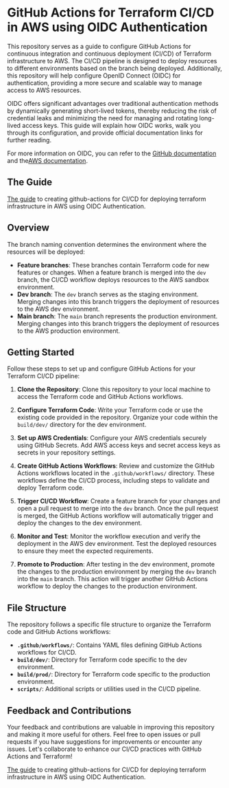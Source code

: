 # GitHub Actions for Terraform CI/CD in AWS using OIDC Authentication

This repository serves as a guide to configure GitHub Actions for continuous integration and continuous deployment (CI/CD) of Terraform infrastructure to AWS. The CI/CD pipeline is designed to deploy resources to different environments based on the branch being deployed. Additionally, this repository will help configure OpenID Connect (OIDC) for authentication, providing a more secure and scalable way to manage access to AWS resources.

OIDC offers significant advantages over traditional authentication methods by dynamically generating short-lived tokens, thereby reducing the risk of credential leaks and minimizing the need for managing and rotating long-lived access keys. This guide will explain how OIDC works, walk you through its configuration, and provide official documentation links for further reading.

For more information on OIDC, you can refer to the [GitHub documentation](https://docs.github.com/en/actions/deployment/security-hardening-your-deployments/about-security-hardening-with-openid-connect) and the[AWS documentation](https://docs.aws.amazon.com/IAM/latest/UserGuide/id_roles_providers_create_oidc.html).

## The Guide

[The guide](./docs/creating_cicd.md) to creating github-actions for CI/CD for deploying terraform infrastructure in AWS using OIDC Authentication.

## Overview

The branch naming convention determines the environment where the resources will be deployed:
- **Feature branches**: These branches contain Terraform code for new features or changes. When a feature branch is merged into the `dev` branch, the CI/CD workflow deploys resources to the AWS sandbox environment.
- **Dev branch**: The `dev` branch serves as the staging environment. Merging changes into this branch triggers the deployment of resources to the AWS dev environment.
- **Main branch**: The `main` branch represents the production environment. Merging changes into this branch triggers the deployment of resources to the AWS production environment.

## Getting Started

Follow these steps to set up and configure GitHub Actions for your Terraform CI/CD pipeline:

1. **Clone the Repository**: Clone this repository to your local machine to access the Terraform code and GitHub Actions workflows.

2. **Configure Terraform Code**: Write your Terraform code or use the existing code provided in the repository. Organize your code within the `build/dev/` directory for the dev environment.

3. **Set up AWS Credentials**: Configure your AWS credentials securely using GitHub Secrets. Add AWS access keys and secret access keys as secrets in your repository settings.

4. **Create GitHub Actions Workflows**: Review and customize the GitHub Actions workflows located in the `.github/workflows/` directory. These workflows define the CI/CD process, including steps to validate and deploy Terraform code.

5. **Trigger CI/CD Workflow**: Create a feature branch for your changes and open a pull request to merge into the `dev` branch. Once the pull request is merged, the GitHub Actions workflow will automatically trigger and deploy the changes to the dev environment.

6. **Monitor and Test**: Monitor the workflow execution and verify the deployment in the AWS dev environment. Test the deployed resources to ensure they meet the expected requirements.

7. **Promote to Production**: After testing in the dev environment, promote the changes to the production environment by merging the `dev` branch into the `main` branch. This action will trigger another GitHub Actions workflow to deploy the changes to the production environment.

## File Structure

The repository follows a specific file structure to organize the Terraform code and GitHub Actions workflows:

- **`.github/workflows/`**: Contains YAML files defining GitHub Actions workflows for CI/CD.
- **`build/dev/`**: Directory for Terraform code specific to the dev environment.
- **`build/prod/`**: Directory for Terraform code specific to the production environment.
- **`scripts/`**: Additional scripts or utilities used in the CI/CD pipeline.

## Feedback and Contributions

Your feedback and contributions are valuable in improving this repository and making it more useful for others. Feel free to open issues or pull requests if you have suggestions for improvements or encounter any issues. Let's collaborate to enhance our CI/CD practices with GitHub Actions and Terraform!

[The guide](#the-guide) to creating github-actions for CI/CD for deploying terraform infrastructure in AWS using OIDC Authentication.

